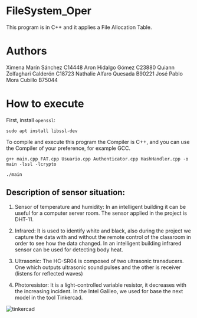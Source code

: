 # FileSystem_Oper

This program is in C++ and it applies a File Allocation Table.

# Authors
Ximena Marín Sánchez C14448
Aron Hidalgo Gómez C23880
Quiann Zolfaghari Calderón C18723
Nathalie Alfaro Quesada B90221
José Pablo Mora Cubillo B75044

# How to execute
First, install `openssl`:
```
sudo apt install libssl-dev
```

To compile and execute this program the Compiler is C++, and you can use the Compiler of your preference, for example GCC.

```
g++ main.cpp FAT.cpp Usuario.cpp Authenticator.cpp HashHandler.cpp -o main -lssl -lcrypto
```

```
./main
```

## Description of sensor situation:
1. Sensor of temperature and humidity: In an intelligent building it can be useful for a computer server room. The sensor applied in the project is DHT-11.

2. Infrared: It is used to identify white and black, also during the project we capture the data with and without the remote control of the classroom in order to see how the data changed. In an intelligent building infrared sensor can be used for detecting body heat.

3. Ultrasonic: The HC-SR04 is composed of two ultrasonic transducers. One which outputs ultrasonic sound pulses and the other is receiver (listens for reflected waves)

4. Photoresistor: It is a light-controlled variable resistor, it decreases with the increasing incident. In the Intel Galileo, we used for base the next model in the tool Tinkercad.

![tinkercad](./img/photoresistor.png)
